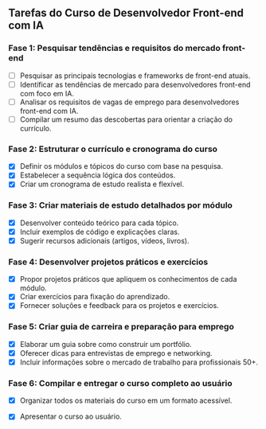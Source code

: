 ## Tarefas do Curso de Desenvolvedor Front-end com IA

### Fase 1: Pesquisar tendências e requisitos do mercado front-end
- [ ] Pesquisar as principais tecnologias e frameworks de front-end atuais.
- [ ] Identificar as tendências de mercado para desenvolvedores front-end com foco em IA.
- [ ] Analisar os requisitos de vagas de emprego para desenvolvedores front-end com IA.
- [ ] Compilar um resumo das descobertas para orientar a criação do currículo.

### Fase 2: Estruturar o currículo e cronograma do curso
- [x] Definir os módulos e tópicos do curso com base na pesquisa.
- [x] Estabelecer a sequência lógica dos conteúdos.
- [x] Criar um cronograma de estudo realista e flexível.

### Fase 3: Criar materiais de estudo detalhados por módulo
- [x] Desenvolver conteúdo teórico para cada tópico.
- [x] Incluir exemplos de código e explicações claras.
- [x] Sugerir recursos adicionais (artigos, vídeos, livros).

### Fase 4: Desenvolver projetos práticos e exercícios
- [x] Propor projetos práticos que apliquem os conhecimentos de cada módulo.
- [x] Criar exercícios para fixação do aprendizado.
- [x] Fornecer soluções e feedback para os projetos e exercícios.

### Fase 5: Criar guia de carreira e preparação para emprego
- [x] Elaborar um guia sobre como construir um portfólio.
- [x] Oferecer dicas para entrevistas de emprego e networking.
- [x] Incluir informações sobre o mercado de trabalho para profissionais 50+.

### Fase 6: Compilar e entregar o curso completo ao usuário
- [x] Organizar todos os materiais do curso em um formato acessível.
- [x] Apresentar o curso ao usuário.


